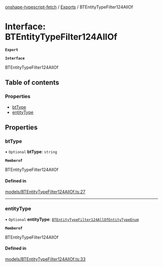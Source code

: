 [onshape-typescript-fetch](../README.md) / [Exports](../modules.md) / BTEntityTypeFilter124AllOf

# Interface: BTEntityTypeFilter124AllOf

**`Export`**

**`Interface`**

BTEntityTypeFilter124AllOf

## Table of contents

### Properties

- [btType](BTEntityTypeFilter124AllOf.md#bttype)
- [entityType](BTEntityTypeFilter124AllOf.md#entitytype)

## Properties

### btType

• `Optional` **btType**: `string`

**`Memberof`**

BTEntityTypeFilter124AllOf

#### Defined in

[models/BTEntityTypeFilter124AllOf.ts:27](https://github.com/toebes/onshape-typescript-fetch/blob/3e11ae1/models/BTEntityTypeFilter124AllOf.ts#L27)

___

### entityType

• `Optional` **entityType**: [`BTEntityTypeFilter124AllOfEntityTypeEnum`](../modules.md#btentitytypefilter124allofentitytypeenum-1)

**`Memberof`**

BTEntityTypeFilter124AllOf

#### Defined in

[models/BTEntityTypeFilter124AllOf.ts:33](https://github.com/toebes/onshape-typescript-fetch/blob/3e11ae1/models/BTEntityTypeFilter124AllOf.ts#L33)
